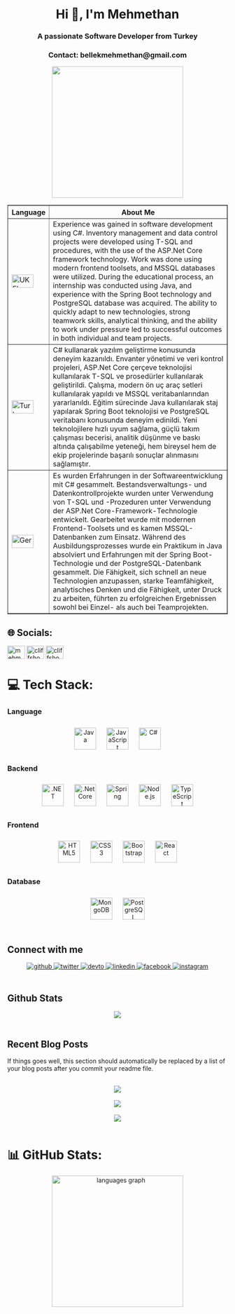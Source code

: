 <h1 align="center">Hi 👋, I'm Mehmethan</h1>
<h3 align="center">A passionate Software Developer from Turkey</h3>
<h3 align="center">Contact: bellekmehmethan@gmail.com</h3>

<div align="center">
  <img height="300" src="https://media3.giphy.com/media/wf4HoLAYT39FrbD7Gh/giphy.gif?cid=6c09b952q3ifcyoj1qev5bg63qn4e7hq2pjwpb0w8j5f78kd&ep=v1_internal_gif_by_id&rid=giphy.gif&ct=g" />
</div>

<table border="1">
    <thead>
        <tr style="height: 30px;">
            <th>Language</th>
            <th style="text-align: center; vertical-align: middle;">About Me</th>
        </tr>
    </thead>
    <tbody>
        <tr>
            <td> 
                <img src="https://upload.wikimedia.org/wikipedia/en/thumb/a/ae/Flag_of_the_United_Kingdom.svg/640px-Flag_of_the_United_Kingdom.svg.png" alt="UK Flag" width="50" height="30">
            </td>
            <td>
                Experience was gained in software development using C#. Inventory management and data control projects were developed using T-SQL and procedures, with the use of the ASP.Net Core framework technology. Work was done using modern frontend toolsets, and MSSQL databases were utilized. During the educational process, an internship was conducted using Java, and experience with the Spring Boot technology and PostgreSQL database was acquired. The ability to quickly adapt to new technologies, strong teamwork skills, analytical thinking, and the ability to work under pressure led to successful outcomes in both individual and team projects.
            </td>
        </tr>
        <tr>
            <td>
                <img src="https://upload.wikimedia.org/wikipedia/commons/thumb/b/b4/Flag_of_Turkey.svg/800px-Flag_of_Turkey.svg.png" alt="Turkey Flag" width="50" height="30">
            </td>
            <td>
                C# kullanarak yazılım geliştirme konusunda deneyim kazanıldı. Envanter yönetimi ve veri kontrol projeleri, ASP.Net Core çerçeve teknolojisi kullanılarak T-SQL ve prosedürler kullanılarak geliştirildi. Çalışma, modern ön uç araç setleri kullanılarak yapıldı ve MSSQL veritabanlarından yararlanıldı. Eğitim sürecinde Java kullanılarak staj yapılarak Spring Boot teknolojisi ve PostgreSQL veritabanı konusunda deneyim edinildi. Yeni teknolojilere hızlı uyum sağlama, güçlü takım çalışması becerisi, analitik düşünme ve baskı altında çalışabilme yeteneği, hem bireysel hem de ekip projelerinde başarılı sonuçlar alınmasını sağlamıştır.
            </td>
        </tr>
        <tr>
            <td>
                <img src="https://upload.wikimedia.org/wikipedia/en/thumb/b/ba/Flag_of_Germany.svg/1200px-Flag_of_Germany.svg.png" alt="Germany Flag" width="50" height="30">
            </td>
            <td>
                Es wurden Erfahrungen in der Softwareentwicklung mit C# gesammelt. Bestandsverwaltungs- und Datenkontrollprojekte wurden unter Verwendung von T-SQL und -Prozeduren unter Verwendung der ASP.Net Core-Framework-Technologie entwickelt. Gearbeitet wurde mit modernen Frontend-Toolsets und es kamen MSSQL-Datenbanken zum Einsatz. Während des Ausbildungsprozesses wurde ein Praktikum in Java absolviert und Erfahrungen mit der Spring Boot-Technologie und der PostgreSQL-Datenbank gesammelt. Die Fähigkeit, sich schnell an neue Technologien anzupassen, starke Teamfähigkeit, analytisches Denken und die Fähigkeit, unter Druck zu arbeiten, führten zu erfolgreichen Ergebnissen sowohl bei Einzel- als auch bei Teamprojekten.
            </td>
        </tr>
    </tbody>
</table>


## 🌐 Socials:
<p align="left">
<a href="https://linkedin.com/in/cliff-shoyinka" target="blank"><img align="center" src="https://raw.githubusercontent.com/rahuldkjain/github-profile-readme-generator/master/src/images/icons/Social/linked-in-alt.svg" alt="mehmethan bellek" height="30" width="40" /></a>
<a href="https://instagram.com/cliffshoyinka" target="blank"><img align="center" src="https://raw.githubusercontent.com/rahuldkjain/github-profile-readme-generator/master/src/images/icons/Social/instagram.svg" alt="cliffshoyinka" height="30" width="40" /></a>
<a href="https://www.behance.net/cliffshoyinka" target="blank"><img align="center" src="https://raw.githubusercontent.com/rahuldkjain/github-profile-readme-generator/master/src/images/icons/Social/behance.svg" alt="cliffshoyinka" height="30" width="40" /></a>
</p>

# 💻 Tech Stack:
### Language  
<div align="center">  
<a href="https://www.java.com/" target="_blank"><img style="margin: 10px" src="https://profilinator.rishav.dev/skills-assets/java-original-wordmark.svg" alt="Java" height="50" /></a>  
<a href="https://www.javascript.com/" target="_blank"><img style="margin: 10px" src="https://profilinator.rishav.dev/skills-assets/javascript-original.svg" alt="JavaScript" height="50" /></a>  
<a href="https://docs.microsoft.com/en-us/dotnet/csharp/" target="_blank"><img style="margin: 10px" src="https://profilinator.rishav.dev/skills-assets/csharp-original.svg" alt="C#" height="50" /></a>  
</div>

</td><td valign="top" width="33%">



### Backend  
<div align="center">  
<a href="https://dotnet.microsoft.com/download/dotnet-framework" target="_blank"><img style="margin: 10px" src="https://profilinator.rishav.dev/skills-assets/dot-net-original-wordmark.svg" alt=".NET" height="50" /></a>  
<a href="https://dotnet.microsoft.com/download" target="_blank"><img style="margin: 10px" src="https://profilinator.rishav.dev/skills-assets/dotnetcore.png" alt=".Net Core" height="50" /></a>  
<a href="https://docs.spring.io/spring-framework/docs/3.0.x/reference/expressions.html#:~:text=The%20Spring%20Expression%20Language%20(SpEL,and%20basic%20string%20templating%20functionality." target="_blank"><img style="margin: 10px" src="https://profilinator.rishav.dev/skills-assets/springio-icon.svg" alt="Spring" height="50" /></a>  
<a href="https://nodejs.org/" target="_blank"><img style="margin: 10px" src="https://profilinator.rishav.dev/skills-assets/nodejs-original-wordmark.svg" alt="Node.js" height="50" /></a>  
<a href="https://www.typescriptlang.org/" target="_blank"><img style="margin: 10px" src="https://profilinator.rishav.dev/skills-assets/typescript-original.svg" alt="TypeScript" height="50" /></a>  
</div>

</td><td valign="top" width="33%">



### Frontend  
<div align="center">  
<a href="https://en.wikipedia.org/wiki/HTML5" target="_blank"><img style="margin: 10px" src="https://profilinator.rishav.dev/skills-assets/html5-original-wordmark.svg" alt="HTML5" height="50" /></a>  
<a href="https://www.w3schools.com/css/" target="_blank"><img style="margin: 10px" src="https://profilinator.rishav.dev/skills-assets/css3-original-wordmark.svg" alt="CSS3" height="50" /></a>  
<a href="https://getbootstrap.com/docs/3.4/javascript/" target="_blank"><img style="margin: 10px" src="https://profilinator.rishav.dev/skills-assets/bootstrap-plain.svg" alt="Bootstrap" height="50" /></a>  
<a href="https://reactjs.org/" target="_blank"><img style="margin: 10px" src="https://profilinator.rishav.dev/skills-assets/react-original-wordmark.svg" alt="React" height="50" /></a>  
</div>  



### Database  
<div align="center">  
<a href="https://www.mongodb.com/" target="_blank"><img style="margin: 10px" src="https://profilinator.rishav.dev/skills-assets/mongodb-original-wordmark.svg" alt="MongoDB" height="50" /></a>  
<a href="https://www.postgresql.org/" target="_blank"><img style="margin: 10px" src="https://profilinator.rishav.dev/skills-assets/postgresql-original-wordmark.svg" alt="PostgreSQL" height="50" /></a>  
</div>

</td></tr></table>  

<br/>  


## Connect with me  
<div align="center">
<a href="https://github.com/rishavanand" target="_blank">
<img src=https://img.shields.io/badge/github-%2324292e.svg?&style=for-the-badge&logo=github&logoColor=white alt=github style="margin-bottom: 5px;" />
</a>
<a href="https://twitter.com/iamrishavanand" target="_blank">
<img src=https://img.shields.io/badge/twitter-%2300acee.svg?&style=for-the-badge&logo=twitter&logoColor=white alt=twitter style="margin-bottom: 5px;" />
</a>
<a href="https://dev.to/rishavanand" target="_blank">
<img src=https://img.shields.io/badge/dev.to-%2308090A.svg?&style=for-the-badge&logo=dev.to&logoColor=white alt=devto style="margin-bottom: 5px;" />
</a>
<a href="https://linkedin.com/in/rishavanand" target="_blank">
<img src=https://img.shields.io/badge/linkedin-%231E77B5.svg?&style=for-the-badge&logo=linkedin&logoColor=white alt=linkedin style="margin-bottom: 5px;" />
</a>
<a href="https://www.facebook.com/iamrishavanand" target="_blank">
<img src=https://img.shields.io/badge/facebook-%232E87FB.svg?&style=for-the-badge&logo=facebook&logoColor=white alt=facebook style="margin-bottom: 5px;" />
</a>
<a href="https://instagram.com/iamrishavanand" target="_blank">
<img src=https://img.shields.io/badge/instagram-%23000000.svg?&style=for-the-badge&logo=instagram&logoColor=white alt=instagram style="margin-bottom: 5px;" />
</a>  
</div>  
  

<br/>  


## Github Stats  
<div align="center"><img src="https://github-readme-stats.vercel.app/api/top-langs/?username=CliffShoyinka&hide_border=true&layout=compact" align="center" /></div>  

<br/>  


## Recent Blog Posts  
<!-- BLOG-POST-LIST:START -->  
If things goes well, this section should automatically be replaced by a list of your blog posts after you commit your readme file. 
<!-- BLOG-POST-LIST:END -->  

<br/>  

<div align="center"><img src="https://rishavanand.github.io/static/images/spotify-readme-example.svg" /></div>  

<br/>  

<div align="center">
<img src="https://komarev.com/ghpvc/?username=rishavanand&&style=flat-square" align="center" />
</div>  
  

<br/>  

<div align="center">
            <a href="https://www.buymeacoffee.com/rishavanand" target="_blank" style="display: inline-block;">
                <img
                    src="https://img.shields.io/badge/Donate-Buy%20Me%20A%20Coffee-orange.svg?style=flat-square&logo=buymeacoffee" 
                    align="center"
                />
            </a></div>
<br />
   

###


# 📊 GitHub Stats:
<div align="center">
  <img src="https://github-readme-stats.vercel.app/api/top-langs?username=CliffShoyinka&locale=en&hide_title=false&layout=compact&card_width=320&langs_count=5&theme=dracula&hide_border=false&order=2" height="300" alt="languages graph"  />
</div>










